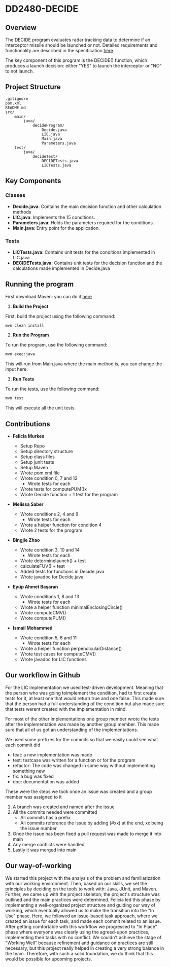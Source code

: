 # DD2480-DECIDE

## Overview

The DECIDE program evaluates radar tracking data to determine if an interceptor missile should be launched or not. Detailed requirements and functionality are described in the specification [here](./decide.pdf).

The key component of this program is the DECIDE() function, which produces a launch decision: either "YES" to launch the interceptor or "NO" to not launch.

## Project Structure

```
.gitignore
pom.xml
README.md
src/
    main/
        java/
            decideProgram/
                Decide.java
                LIC.java
                Main.java
                Parameters.java
    test/
        java/
            decideTest/
                DECIDETests.java
                LICTests.java

```

## Key Components

### Classes

- **Decide.java**: Contains the main decision function and other calculation methods
- **LIC.java**: Implements the 15 conditions.
- **Parameters.java**: Holds the parameters required for the conditions.
- **Main.java**: Entry point for the application.

### Tests

- **LICTests.java**: Contains unit tests for the conditions implemented in LIC.java
- **DECIDETests.java**: Contains unit tests for the decision function and the calculations made implemented in Decide.java

## Running the program

First download Maven: you can do it [here](https://maven.apache.org/download.cgi)

1. **Build the Project**


First, build the project using the following command:

```sh
mvn clean install
```

2. **Run the Program**

To run the program, use the following command:

```sh
mvn exec:java
```
This will run from Main.java where the main method is, you can change the input here.

3. **Run Tests**

To run the tests, use the following command:

```sh
mvn test
```

This will execute all the unit tests.





## Contributions
- **Felicia Murkes**
    - Setup Repo
    - Setup directory structure 
    - Setup class files
    - Setup junit tests
    - Setup Maven
    - Wrote pom.xml file
    - Wrote condition 0, 7 and 12
        - Wrote tests for each
    - Wrote tests for computePUM()x
    - Wrote Decide function + 1 test for the program


- **Melissa Saber**
    - Wrote conditions 2, 4 and 9
        - Wrote tests for each
    - Wrote a helper function for condition 4
    - Wrote 2 tests for the program


- **Bingjie Zhao**
    - Wrote condition 3, 10 and 14
        - Wrote tests for each
    - Wrote determinelaunch() + test
    - calculateFUV() + test
    - Added tests for functions in Decide.java
    - Wrote javadoc for Decide.java


- **Eyüp Ahmet Başaran**
    - Wrote conditions 1, 8 and 13
        - Wrote tests for each
    - Wrote a helper function minimalEnclosingCircle()
    - Wrote computeCMV()
    - Wrote computePUM()

- **Ismail Mohammed**
    - Wrote condition 5, 6 and 11
        - Wrote tests for each
    - Wrote a helper function perpendicularDistance()
    - Wrote test cases for computeCMV()
    - Wrote javadoc for LIC functions


## Our workflow in Github

For the LIC implementation we used test-driven development. Meaning that the person who was going toimplement the condition, had to first create tests for it, at least one that would return true and one false. This made sure that the person had a full understanding of the condition but also made sure that tests werent created with the implementation in mind.

For most of the other implementations one group member wrote the tests after the implementation was made by another group member. This made sure that all of us got an understanding of the implementations.

We used some prefixes for the commits so that we easily could see what each commit did
- feat: a new implementation was made
- test: testcase was written for a function or for the program
- refactor: The code was changed in some way without implementing something new
- fix: a bug was fixed
- doc: documentation was added

These were the steps we took once an issue was created and a group member was assigned to it

1. A branch was created and named after the issue
3. All the commits needed were committed
    - All commits has a prefix
    - All commits reference the issue by adding (#xx) at the end, xx being the issue number
4. Once the issue has been fixed a pull request was made to merge it into main
5. Any merge conflicts were handled
6. Lastly it was merged into main


## Our way-of-working

We started this project with the analysis of the problem and familiarization with our working environment. Then, based on our skills, we set the principles by deciding on the tools to work with: Java, JUnit, and Maven. Further, we came up with the project skeleton; the project's structure was outlined and the main practices were determined. Felicia led this phase by implementing a well-organized project structure and guiding our way of working, which eventually allowed us to make the transition into the "In Use" phase. Here, we followed an issue-based task approach, where we created an issue for each task, and made each commit related to an issue. After getting comfortable with this workflow we progressed to "In Place" phase where everyone was clearly using the agreed-upon practices, implementing their tasks with no conflict. We couldn't achieve the stage of "Working Well" because refinement and guidance on practices are still necessary, but this project really helped in creating a very strong balance in the team. Therefore, with such a solid foundation, we do think that this would be possible for upcoming projects.

